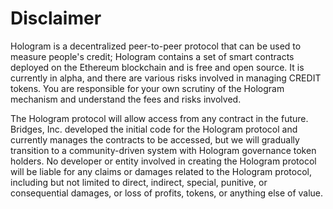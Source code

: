 # Disclaimer

Hologram is a decentralized peer-to-peer protocol that can be used to measure people's credit; Hologram contains a set of smart contracts deployed on the Ethereum blockchain and is free and open source. It is currently in alpha, and there are various risks involved in managing CREDIT tokens. You are responsible for your own scrutiny of the Hologram mechanism and understand the fees and risks involved.

The Hologram protocol will allow access from any contract in the future. Bridges, Inc. developed the initial code for the Hologram protocol and currently manages the contracts to be accessed, but we will gradually transition to a community-driven system with Hologram governance token holders. No developer or entity involved in creating the Hologram protocol will be liable for any claims or damages related to the Hologram protocol, including but not limited to direct, indirect, special, punitive, or consequential damages, or loss of profits, tokens, or anything else of value.
